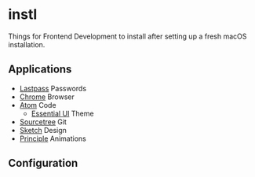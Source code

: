 # instl

Things for Frontend Development to install after setting up a fresh macOS installation.

## Applications

* [Lastpass](https://lastpass.com/?&ac=1) Passwords
* [Chrome](https://www.google.com/chrome/) Browser
* [Atom](https://atom.io/) Code
  * [Essential UI](https://atom.io/themes/essential-ui) Theme
* [Sourcetree](https://www.sourcetreeapp.com/) Git
* [Sketch](https://www.sketchapp.com/) Design
* [Principle](http://principleformac.com/) Animations

## Configuration
